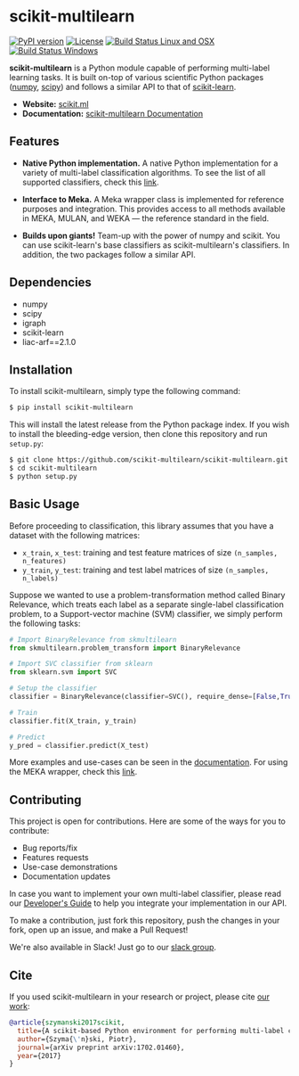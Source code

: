 # scikit-multilearn

[![PyPI version](https://badge.fury.io/py/scikit-multilearn.svg)](https://badge.fury.io/py/scikit-multilearn)
[![License](https://img.shields.io/badge/License-BSD%202--Clause-orange.svg)](https://opensource.org/licenses/BSD-2-Clause)
[![Build Status Linux and OSX](https://travis-ci.org/scikit-multilearn/scikit-multilearn.svg?branch=master)](https://travis-ci.org/scikit-multilearn/scikit-multilearn)
[![Build Status Windows](https://ci.appveyor.com/api/projects/status/vd4k18u1lp5btaql/branch/master?svg=true)](https://ci.appveyor.com/project/niedakh/scikit-multilearn/branch/master)

__scikit-multilearn__ is a Python module capable of performing multi-label
learning tasks. It is built on-top of various scientific Python packages
([numpy](http://www.numpy.org/), [scipy](https://www.scipy.org/)) and
follows a similar API to that of [scikit-learn](http://scikit-learn.org/).

- __Website:__ [scikit.ml](http://scikit.ml)
- __Documentation:__ [scikit-multilearn Documentation](http://scikit.ml/api/index.html)


## Features

- __Native Python implementation.__ A native Python implementation for a variety of multi-label classification algorithms. To see the list of all supported classifiers, check this [link](http://scikit.ml/#classifiers).

- __Interface to Meka.__ A Meka wrapper class is implemented for reference purposes and integration. This provides access to all methods available in MEKA, MULAN, and WEKA &mdash; the reference standard in the field.

- __Builds upon giants!__ Team-up with the power of numpy and scikit. You can use scikit-learn's base classifiers as scikit-multilearn's classifiers. In addition, the two packages follow a similar API.

## Dependencies

- numpy
- scipy
- igraph
- scikit-learn
- liac-arf==2.1.0

## Installation

To install scikit-multilearn, simply type the following command:

```bash
$ pip install scikit-multilearn
```

This will install the latest release from the Python package index. If you
wish to install the bleeding-edge version, then clone this repository and
run `setup.py`:

```bash
$ git clone https://github.com/scikit-multilearn/scikit-multilearn.git
$ cd scikit-multilearn
$ python setup.py
```

## Basic Usage

Before proceeding to classification,  this library assumes that you have
a dataset with the following matrices:

- `x_train`, `x_test`: training and test feature matrices of size `(n_samples, n_features)`
- `y_train`, `y_test`: training and test label matrices of size `(n_samples, n_labels)`

Suppose we wanted to use a problem-transformation method called Binary
Relevance, which treats each label as a separate single-label classification
problem, to a Support-vector machine (SVM) classifier, we simply perform
the following tasks:

```python
# Import BinaryRelevance from skmultilearn
from skmultilearn.problem_transform import BinaryRelevance

# Import SVC classifier from sklearn
from sklearn.svm import SVC

# Setup the classifier
classifier = BinaryRelevance(classifier=SVC(), require_dense=[False,True])

# Train
classifier.fit(X_train, y_train)

# Predict
y_pred = classifier.predict(X_test)
```

More examples and use-cases can be seen in the 
[documentation](http://scikit.ml/api/classify.html). For using the MEKA
wrapper, check this [link](http://scikit.ml/api/meka.html#mekawrapper).

## Contributing

This project is open for contributions. Here are some of the ways for
you to contribute:

- Bug reports/fix
- Features requests
- Use-case demonstrations
- Documentation updates

In case you want to implement your own multi-label classifier, please 
read our [Developer's Guide](http://scikit.ml/api/base.html) to help
you integrate your implementation in our API.

To make a contribution, just fork this repository, push the changes
in your fork, open up an issue, and make a Pull Request!

We're also available in Slack! Just go to our [slack group](https://scikit-ml.slack.com/).

## Cite

If you used scikit-multilearn in your research or project, please
cite [our work](https://arxiv.org/abs/1702.01460):

```bibtex
@article{szymanski2017scikit,
  title={A scikit-based Python environment for performing multi-label classification},
  author={Szyma{\'n}ski, Piotr},
  journal={arXiv preprint arXiv:1702.01460},
  year={2017}
}
```
